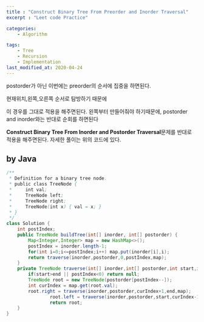 ```yaml
---
title : "Construct Binary Tree From Preorder and Inorder Traversal"
excerpt : "Leet code Practice"

categories:
    - Algorithm

tags:
    - Tree
    - Recursion
    - Implementation
last_modified_at: 2020-04-24
---
```

postorder가 아닌 이번에는 preorder의 순서에 집중을 하면된다.

현재위치,왼쪽,오른쪽 순서로 탐방하기 때문에

이 경우를 그대로 적용을 해주면된다. 왼쪽부터 만들어줘야 하기때문에, postorder and inorder와는 반대로 순회를 하면된다

**Construct Binary Tree From Inorder and Postorder Traversal**문제를 반대로 적용을 해주면된다.
자세한 풀이는 위의 코드에 있다.

## by Java

```java
/**
 * Definition for a binary tree node.
 * public class TreeNode {
 *     int val;
 *     TreeNode left;
 *     TreeNode right;
 *     TreeNode(int x) { val = x; }
 * }
 */
class Solution {
    int postIndex;
    public TreeNode buildTree(int[] inorder, int[] postorder) {
        Map<Integer,Integer> map = new HashMap<>();
        postIndex = inorder.length-1;
        for(int i=0;i<=postIndex;i++) map.put(inorder[i],i);
        return traverse(inorder,postorder,0,postIndex,map);
    }
    private TreeNode traverse(int[] inorder,int[] postorder,int start,int end, Map<Integer,Integer> map) {
        if(start>end || postIndex<0) return null;
        TreeNode root = new TreeNode(postorder[postIndex--]);
        int curIndex = map.get(root.val);
        root.right = traverse(inorder,postorder,curIndex+1,end,map);
				root.left = traverse(inorder,postorder,start,curIndex-1,map);        
				return root;
    }
}
```